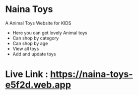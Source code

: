 # Naina Toys
A Animal Toys Website for KIDS

- Here you can get lovely Animal toys
- Can shop by category
- Can shop by age 
- View all toys
- Add and update toys


# Live Link : https://naina-toys-e5f2d.web.app